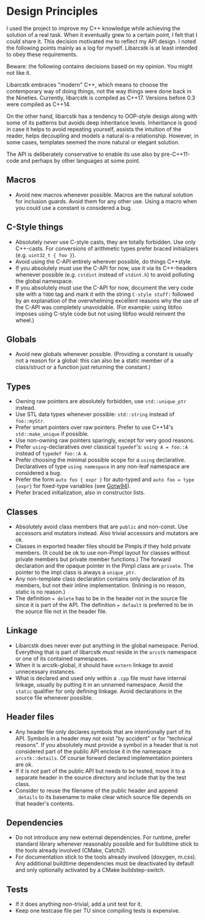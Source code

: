 # Design Principles


I used the project to improve my C++ knowledge while achieving the solution of a
real task. When it eventually grew to a certain point, I felt that I could
share it. This decision motivated me to reflect my API design. I noted the
following points mainly as a log for myself. Libarcstk is at least intended to
obey these requirements.

Beware: the following contains decisions based on my opinion. You might not like
it.

Libarcstk embraces "modern" C++, which means to choose the contemporary way of
doing things, not the way things were done back in the Nineties. Currently,
libarcstk is compiled as C++17. Versions before 0.3 were compiled as C++14.

On the other hand, libarcstk has a tendency to OOP-style design along with some
of its patterns but avoids deep inheritance levels. Inheritance is good in case
it helps to avoid repeating yourself, assists the intuition of the reader, helps
decoupling and models a natural is-a relationship. However, in some cases,
templates seemed the more natural or elegant solution.

The API is deliberately conservative to enable its use also by pre-C++11-code
and perhaps by other languages at some point.


## Macros

- Avoid new macros whenever possible. Macros are the natural solution for
  inclusion guards. Avoid them for any other use. Using a macro when you could
  use a constant is considered a bug.


## C-Style things

- Absolutely *never* use C-style casts, they are totally forbidden. Use
  only C++-casts. For conversions of arithmetic types prefer braced initializers
  (e.g. ``uint32_t { foo }``).
- Avoid using the C-API entirely wherever possible, do things C++style.
- If you absolutely must use the C-API for now, use it via its C++-headers
  whenever possible (e.g. ``cstdint`` instead of ``stdint.h``) to avoid
  polluting the global namespace.
- If you absolutely must use the C-API for now, document the very code site with
  a ``TODO`` tag and mark it with the string ``C-style stuff:`` followed by an
  explanation of the overwhelming excellent reasons why the use of the C-API was
  completely unavoidable. (For example: using libfoo imposes using C-style code
  but not using libfoo would reinvent the wheel.)


## Globals

- Avoid new globals whenever possible. (Providing a constant is usually not a
  reason for a global: this can also be a static member of a class/struct or a
  function just returning the constant.)


## Types

- Owning raw pointers are absolutely forbidden, use ``std::unique_ptr`` instead.
- Use STL data types whenever possible: ``std::string`` instead of
  ``foo::myStr``.
- Prefer smart pointers over raw pointers. Prefer to use C++14's
  ``std::make_unique`` if possible.
- Use non-owning raw pointers sparingly, except for very good reasons.
- Prefer ``using``-declaratives over classical ``typedef``'s:
  ``using A = foo::A`` instead of ``typedef foo::A A``.
- Prefer choosing the minimal possible scope for a ``using`` declarative.
  Declaratives of type ``using namespace`` in any non-leaf namespace are
  considered a bug.
- Prefer the form ``auto foo { expr }`` for auto-typed and ``auto foo = type
  {expr}`` for fixed-type variables (see [Gotw94][1]).
- Prefer braced initialization, also in constructor lists.


## Classes

- Absolutely avoid class members that are ``public`` and non-const. Use
  accessors and mutators instead. Also trivial accessors and mutators are ok.
- Classes in exported header files should be Pimpls if they hold private
  members. (It could be ok to use non-Pimpl layout for classes without private
  members but private member functions.) The forward declaration and the opaque
  pointer in the Pimpl class are ``private``. The pointer to the impl class is
  always a ``unique_ptr``.
- Any non-template class declaration contains only declaration of its members,
  but not their inline implementation. (Inlining is no reason, static is no
  reason.)
- The definition ``= delete`` has to be in the header not in the source file
  since it is part of the API. The definition ``= default`` is preferred to be
  in the source file not in the header file.


## Linkage

- Libarcstk does never ever put anything in the global namespace. Period.
  Everything that is part of libarcstk *must* reside in the ``arcstk``
  namespace or one of its contained namespaces.
- When it is arcstk-global, it should have ``extern`` linkage to avoid
  unnecessary instances.
- What is declared and used only within a ``.cpp`` file must have internal
  linkage, usually by putting it in an unnamed namespace. Avoid the ``static``
  qualifier for only defining linkage. Avoid declarations in the source file
  whenever possible.


## Header files

- Any header file only declares symbols that are intentionally part of its API.
  Symbols in a header may not exist "by accident" or for "technical reasons".
  If you absolutely must provide a symbol in a header that is not considered
  part of the public API enclose it in the namespace ``arcstk::details``.
  Of course forward declared implementation pointers are ok.
- If it is not part of the public API but needs to be tested, move it to a
  separate header in the source directory and include that by the test class.
- Consider to reuse the filename of the public header and append ``_details``
  to its basename to make clear which source file depends on that header's
  contents.


## Dependencies

- Do not introduce any new external dependencies. For runtime, prefer standard
  library whenever reasonably possible and for buildtime stick to the tools
  already involved (CMake, Catch2).
- For documentation stick to the tools already involved (doxygen, m.css). Any
  additional buildtime dependencies must be deactivated by default and only
  optionally activated by a CMake buildstep-switch.


## Tests

- If it does anything non-trivial, add a unit test for it.
- Keep one testcase file per TU since compiling tests is expensive.

[1]: https://herbsutter.com/2013/08/12/gotw-94-solution-aaa-style-almost-always-auto/

